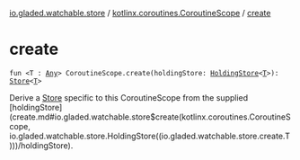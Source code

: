 [io.gladed.watchable.store](../index.md) / [kotlinx.coroutines.CoroutineScope](index.md) / [create](./create.md)

# create

`fun <T : `[`Any`](https://kotlinlang.org/api/latest/jvm/stdlib/kotlin/-any/index.html)`> CoroutineScope.create(holdingStore: `[`HoldingStore`](../-holding-store/index.md)`<`[`T`](create.md#T)`>): `[`Store`](../-store/index.md)`<`[`T`](create.md#T)`>`

Derive a [Store](../-store/index.md) specific to this CoroutineScope from the supplied [holdingStore](create.md#io.gladed.watchable.store$create(kotlinx.coroutines.CoroutineScope, io.gladed.watchable.store.HoldingStore((io.gladed.watchable.store.create.T)))/holdingStore).

